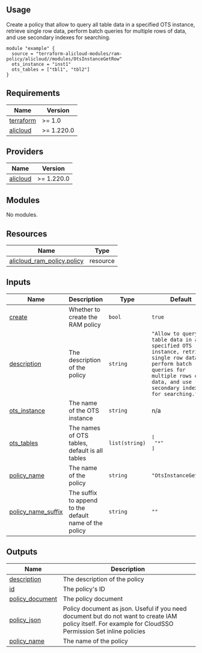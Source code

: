 ## Usage

Create a policy that allow to query all table data in a specified OTS instance, retrieve single row data, perform batch queries for multiple rows of data, and use secondary indexes for searching.

```hcl
module "example" {
  source = "terraform-alicloud-modules/ram-policy/alicloud//modules/OtsInstanceGetRow"
  ots_instance = "inst1"
  ots_tables = ["tbl1", "tbl2"]
}
```

<!-- 在根目录下运行命令 README.md updated successfully，可将所有信息自动填充 -->
<!-- BEGIN_TF_DOCS -->
## Requirements

| Name | Version |
|------|---------|
| <a name="requirement_terraform"></a> [terraform](#requirement\_terraform) | >= 1.0 |
| <a name="requirement_alicloud"></a> [alicloud](#requirement\_alicloud) | >= 1.220.0 |

## Providers

| Name | Version |
|------|---------|
| <a name="provider_alicloud"></a> [alicloud](#provider\_alicloud) | >= 1.220.0 |

## Modules

No modules.

## Resources

| Name | Type |
|------|------|
| [alicloud_ram_policy.policy](https://registry.terraform.io/providers/aliyun/alicloud/latest/docs/resources/ram_policy) | resource |

## Inputs

| Name | Description | Type | Default | Required |
|------|-------------|------|---------|:--------:|
| <a name="input_create"></a> [create](#input\_create) | Whether to create the RAM policy | `bool` | `true` | no |
| <a name="input_description"></a> [description](#input\_description) | The description of the policy | `string` | `"Allow to query all table data in a specified OTS instance, retrieve single row data, perform batch queries for multiple rows of data, and use secondary indexes for searching."` | no |
| <a name="input_ots_instance"></a> [ots\_instance](#input\_ots\_instance) | The name of the OTS instance | `string` | n/a | yes |
| <a name="input_ots_tables"></a> [ots\_tables](#input\_ots\_tables) | The names of OTS tables, default is all tables | `list(string)` | <pre>[<br/>  "*"<br/>]</pre> | no |
| <a name="input_policy_name"></a> [policy\_name](#input\_policy\_name) | The name of the policy | `string` | `"OtsInstanceGetRow"` | no |
| <a name="input_policy_name_suffix"></a> [policy\_name\_suffix](#input\_policy\_name\_suffix) | The suffix to append to the default name of the policy | `string` | `""` | no |

## Outputs

| Name | Description |
|------|-------------|
| <a name="output_description"></a> [description](#output\_description) | The description of the policy |
| <a name="output_id"></a> [id](#output\_id) | The policy's ID |
| <a name="output_policy_document"></a> [policy\_document](#output\_policy\_document) | The policy document |
| <a name="output_policy_json"></a> [policy\_json](#output\_policy\_json) | Policy document as json. Useful if you need document but do not want to create IAM policy itself. For example for CloudSSO Permission Set inline policies |
| <a name="output_policy_name"></a> [policy\_name](#output\_policy\_name) | The name of the policy |
<!-- END_TF_DOCS -->
